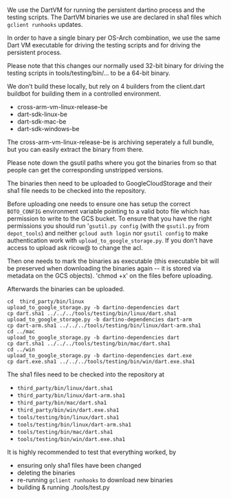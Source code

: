 <!---
Copyright (c) 2015, the Dartino project authors. Please see the AUTHORS file
for details. All rights reserved. Use of this source code is governed by a
BSD-style license that can be found in the LICENSE.md file.
-->

We use the DartVM for running the persistent dartino process and the testing
scripts. The DartVM binaries we use are declared in sha1 files which
`gclient runhooks` updates.

In order to have a single binary per OS-Arch combination, we use the
same Dart VM executable for driving the testing scripts and for driving
the persistent process.

Please note that this changes our normally used 32-bit binary for driving the
testing scripts in tools/testing/bin/... to be a 64-bit binary.

We don't build these locally, but rely on 4 builders from the client.dart
buildbot for building them in a controlled environment.

  * cross-arm-vm-linux-release-be
  * dart-sdk-linux-be
  * dart-sdk-mac-be
  * dart-sdk-windows-be

The cross-arm-vm-linux-release-be is archiving seperately a full
bundle, but you can easily extract the binary from there.

Please note down the gsutil paths where you got the binaries from so that people
can get the corresponding unstripped versions.

The binaries then need to be uploaded to GoogleCloudStorage and
their sha1 file needs to be checked into the repository.

Before uploading one needs to ensure one has setup the correct
`BOTO_CONFIG` environment variable pointing to a valid boto file which
has permission to write to the GCS bucket.  To ensure that you have
the right permissions you should run '`gsutil.py config` (with the
`gsutil.py` from `depot_tools`) and neither
`gcloud auth login` nor `gsutil config` to make authentication work with
`upload_to_google_storage.py`. If you don't have access to upload ask ricow@
to change the acl.

Then one needs to mark the binaries as executable (this executable bit will be
preserved when downloading the binaries again -- it is stored via metadata on
the GCS objects). 'chmod +x' on the files before uploading.

Afterwards the binaries can be uploaded.

```
cd  third_party/bin/linux
upload_to_google_storage.py -b dartino-dependencies dart
cp dart.sha1 ../../../tools/testing/bin/linux/dart.sha1
upload_to_google_storage.py -b dartino-dependencies dart-arm
cp dart-arm.sha1 ../../../tools/testing/bin/linux/dart-arm.sha1
cd ../mac
upload_to_google_storage.py -b dartino-dependencies dart
cp dart.sha1 ../../../tools/testing/bin/mac/dart.sha1
cd ../win
upload_to_google_storage.py -b dartino-dependencies dart.exe
cp dart.exe.sha1 ../../../tools/testing/bin/win/dart.exe.sha1
```

The sha1 files need to be checked into the repository at
  * `third_party/bin/linux/dart.sha1`
  * `third_party/bin/linux/dart-arm.sha1`
  * `third_party/bin/mac/dart.sha1`
  * `third_party/bin/win/dart.exe.sha1`
  * `tools/testing/bin/linux/dart.sha1`
  * `tools/testing/bin/linux/dart-arm.sha1`
  * `tools/testing/bin/mac/dart.sha1`
  * `tools/testing/bin/win/dart.exe.sha1`

It is highly recommended to test that everything worked, by
  * ensuring only sha1 files have been changed
  * deleting the binaries
  * re-running `gclient runhooks` to download new binaries
  * building & running ./tools/test.py
